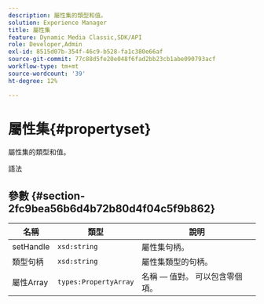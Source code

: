 ```yaml
---
description: 屬性集的類型和值。
solution: Experience Manager
title: 屬性集
feature: Dynamic Media Classic,SDK/API
role: Developer,Admin
exl-id: 8515d07b-354f-46c9-b528-fa1c380e66af
source-git-commit: 77c88d5fe20e048f6fad2bb23cb1abe090793acf
workflow-type: tm+mt
source-wordcount: '39'
ht-degree: 12%

---
```


# 屬性集{#propertyset}

屬性集的類型和值。

語法

## 參數 {#section-2fc9bea56b6d4b72b80d4f04c5f9b862}

| 名稱 | 類型 | 說明 |
|---|---|---|
| setHandle | `xsd:string` | 屬性集句柄。 |
| 類型句柄 | `xsd:string` | 屬性集類型的句柄。 |
| 屬性Array | `types:PropertyArray` | 名稱 — 值對。 可以包含零個項。 |
